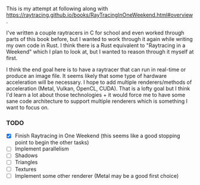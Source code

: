 This is my attempt at following along with https://raytracing.github.io/books/RayTracingInOneWeekend.html#overview.

I've written a couple raytracers in C for school and even worked through parts of this book before, but I wanted
to work through it again while writing my own code in Rust. I think there is a Rust equivalent to "Raytracing in a Weekend"
which I plan to look at, but I wanted to reason through it myself at first.

I think the end goal here is to have a raytracer that can run in real-time or produce
an image file. It seems likely that some type of hardware acceleration will be
necessary. I hope to add multiple renderers/methods of acceleration (Metal, Vulkan, OpenCL, CUDA). That is a lofty goal but I think I'd learn a lot about those technologies + it would
force me to have some sane code architecture to support multiple renderers which is something
I want to focus on.

### TODO
- [X] Finish Raytracing in One Weekend (this seems like a good stopping point to begin the other tasks)
- [ ] Implement parallelism
- [ ] Shadows
- [ ] Triangles
- [ ] Textures
- [ ] Implement some other renderer (Metal may be a good first choice)
